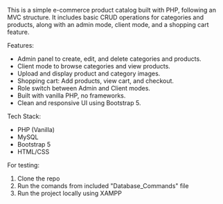 This is a simple e-commerce product catalog built with PHP, following an MVC structure. 
It includes basic CRUD operations for categories and products, along with an admin mode, client mode, and a shopping cart feature.

Features:
  -  Admin panel to create, edit, and delete categories and products.
  -  Client mode to browse categories and view products.
  -  Upload and display product and category images.
  -  Shopping cart: Add products, view cart, and checkout.
  -  Role switch between Admin and Client modes.
  -  Built with vanilla PHP, no frameworks.
  -  Clean and responsive UI using Bootstrap 5.

Tech Stack:
  -  PHP (Vanilla)
  -  MySQL
  -  Bootstrap 5
  -  HTML/CSS

For testing:
  1.  Clone the repo
  2.  Run the comands from included "Database_Commands" file
  3.  Run the project locally using XAMPP
